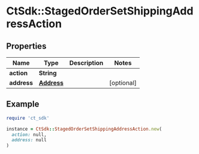 # CtSdk::StagedOrderSetShippingAddressAction

## Properties

| Name | Type | Description | Notes |
| ---- | ---- | ----------- | ----- |
| **action** | **String** |  |  |
| **address** | [**Address**](Address.md) |  | [optional] |

## Example

```ruby
require 'ct_sdk'

instance = CtSdk::StagedOrderSetShippingAddressAction.new(
  action: null,
  address: null
)
```


